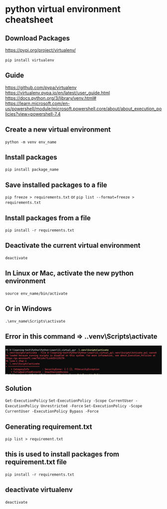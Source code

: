 # python virtual environment cheatsheet

## Download Packages

https://pypi.org/project/virtualenv/

`pip install virtualenv`

## Guide

https://github.com/pypa/virtualenv
https://virtualenv.pypa.io/en/latest/user_guide.html
https://docs.python.org/3/library/venv.html#
https://learn.microsoft.com/en-us/powershell/module/microsoft.powershell.core/about/about_execution_policies?view=powershell-7.4

## Create a new virtual environment

`python -m venv env_name`

## Install packages

`pip install package_name`

## Save installed packages to a file

`pip freeze > requirements.txt`
or
`pip list --format=freeze > requirements.txt`

## Install packages from a file

`pip install -r requirements.txt`

## Deactivate the current virtual environment

`deactivate`

## In Linux or Mac, activate the new python environment

`source env_name/bin/activate`

## Or in Windows

`.\env_name\Scripts\activate`

## Error in this command => .\.venv\Scripts\activate

![alt text](image.png)

## Solution

`Get-ExecutionPolicy`
`Set-ExecutionPolicy -Scope CurrentUser -ExecutionPolicy Unrestricted -Force`
`Set-ExecutionPolicy -Scope CurrentUser -ExecutionPolicy Bypass -Force`

## Generating requirement.txt

`pip list > requirement.txt`

## this is used to install packages from requirement.txt file

`pip install -r requirements.txt`

## deactivate virtualenv

`deactivate`
